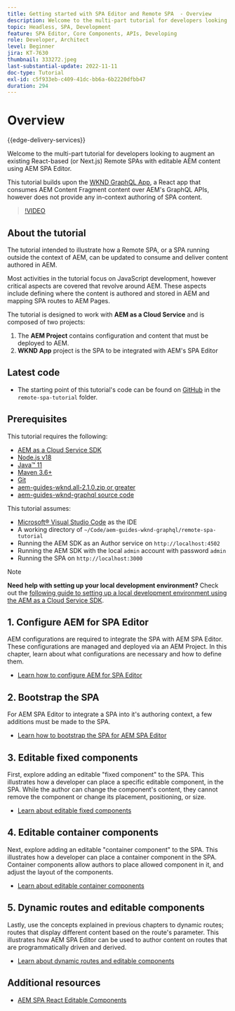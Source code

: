 ```yaml
---
title: Getting started with SPA Editor and Remote SPA  - Overview
description: Welcome to the multi-part tutorial for developers looking to augment an existing Remote SPAs with editable AEM content using AEM SPA Editor.
topic: Headless, SPA, Development
feature: SPA Editor, Core Components, APIs, Developing
role: Developer, Architect
level: Beginner
jira: KT-7630
thumbnail: 333272.jpeg
last-substantial-update: 2022-11-11
doc-type: Tutorial
exl-id: c5f933eb-c409-41dc-bb6a-6b2220dfbb47
duration: 294
---
```

# Overview

{{edge-delivery-services}}

Welcome to the multi-part tutorial for developers looking to augment an existing React-based (or Next.js) Remote SPAs with editable AEM content using AEM SPA Editor.

This tutorial builds upon the [WKND GraphQL App](https://experienceleague.adobe.com/docs/experience-manager-learn/getting-started-with-aem-headless/graphql/overview.html), a React app that consumes AEM Content Fragment content over AEM's GraphQL APIs, however does not  provide any in-context authoring of SPA content.

>[!VIDEO](https://video.tv.adobe.com/v/333272?quality=12&learn=on)

## About the tutorial

The tutorial intended to illustrate how a Remote SPA, or a SPA running outside the context of AEM, can be updated to consume and deliver content authored in AEM.

Most activities in the tutorial focus on JavaScript development, however critical aspects are covered that revolve around AEM. These aspects include defining where the content is  authored and stored in AEM and mapping SPA routes to AEM Pages.

The tutorial is designed to work with **AEM as a Cloud Service** and is composed of two projects:

1. The __AEM Project__ contains configuration and content that must be deployed to AEM.
1. __WKND App__ project is the SPA to be integrated with AEM's SPA Editor

## Latest code

+ The starting point of this tutorial's code can be found on [GitHub](https://github.com/adobe/aem-guides-wknd-graphql/tree/main/remote-spa-tutorial) in the `remote-spa-tutorial` folder. 

## Prerequisites

This tutorial requires the following:

+ [AEM as a Cloud Service SDK](https://experienceleague.adobe.com/docs/experience-manager-learn/cloud-service/local-development-environment-set-up/aem-runtime.html?lang=en)
+ [Node.js v18](https://nodejs.org/en/)
+ [Java&trade; 11](https://downloads.experiencecloud.adobe.com/content/software-distribution/en/general.html)
+ [Maven 3.6+](https://maven.apache.org/)
+ [Git](https://git-scm.com/downloads)
+ [aem-guides-wknd.all-2.1.0.zip or greater](https://github.com/adobe/aem-guides-wknd/releases)
+ [aem-guides-wknd-graphql source code](https://github.com/adobe/aem-guides-wknd-graphql/tree/main)

This tutorial assumes:

+ [Microsoft&reg; Visual Studio Code](https://visualstudio.microsoft.com/) as the IDE
+ A working directory of `~/Code/aem-guides-wknd-graphql/remote-spa-tutorial`
+ Running the AEM SDK as an Author service on `http://localhost:4502`
+ Running the AEM SDK with the local `admin` account with password `admin`
+ Running the SPA on `http://localhost:3000`

>[!NOTE]
>
> **Need help with setting up your local development environment?** Check out the [following guide to setting up a local development environment using the AEM as a Cloud Service SDK](https://experienceleague.adobe.com/docs/experience-manager-learn/cloud-service/local-development-environment-set-up/overview.html).

## 1. Configure AEM for SPA Editor

 AEM configurations are required to integrate the SPA with AEM SPA Editor. These configurations are managed and deployed via an AEM Project. In this chapter, learn about what configurations are necessary and how to define them.

+ [Learn how to configure AEM for SPA Editor](./aem-configure.md)

## 2. Bootstrap the SPA

For AEM SPA Editor to integrate a SPA into it's authoring context, a few additions must be made to the SPA.

+ [Learn how to bootstrap the SPA for AEM SPA Editor](./spa-bootstrap.md)

## 3. Editable fixed components

First, explore adding an editable "fixed component" to the SPA. This illustrates how a developer can place a specific editable component, in the SPA. While the author can change the component's content, they cannot remove the component or change its placement, positioning, or size.

+ [Learn about editable fixed components](./spa-fixed-component.md)

## 4. Editable container components

Next, explore adding an editable "container component" to the SPA. This illustrates how a developer can place a container component in the SPA. Container components allow authors to place allowed component in it, and adjust the layout of the components.

+ [Learn about editable container components](./spa-container-component.md)

## 5. Dynamic routes and editable components

Lastly, use the concepts explained in previous chapters to dynamic routes; routes that  display different content based on the route's parameter. This illustrates how AEM SPA Editor can be used to author content on routes that are programmatically driven and derived.

+ [Learn about dynamic routes and editable components](./spa-dynamic-routes.md)

## Additional resources

+ [AEM SPA React Editable Components](https://www.npmjs.com/package/@adobe/aem-react-editable-components)
